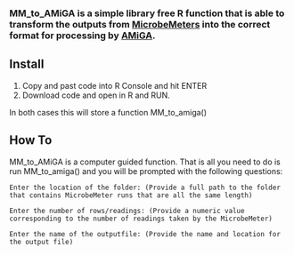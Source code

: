 ### MM_to_AMiGA is a simple library free R function that is able to transform the outputs from [MicrobeMeters](https://www.humanetechnologies.co.uk/) into the correct format for processing by [AMiGA](https://firasmidani.github.io/amiga/).

## Install
1. Copy and past code into R Console and hit ENTER
2. Download code and open in R and RUN. 

In both cases this will store a function MM_to_amiga()

## How To 

MM_to_AMiGA is a computer guided function. That is all you need to do is run MM_to_amiga() and you will be prompted with the following questions:

`Enter the location of the folder: (Provide a full path to the folder that contains MicrobeMeter runs that are all the same length)`

`Enter the number of rows/readings: (Provide a numeric value corresponding to the number of readings taken by the MicrobeMeter)`

`Enter the name of the outputfile: (Provide the name and location for the output file)`
